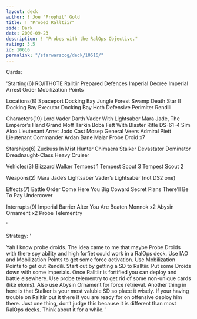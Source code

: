 ```yaml
---
layout: deck
author: ! Joe "Prophit" Gold
title: ! "Probed Ralltiir"
side: Dark
date: 2000-09-23
description: ! "Probes with the RalOps Objective."
rating: 3.5
id: 10616
permalink: "/starwarsccg/deck/10616/"
---
```

Cards: 

'Starting(6)
RO/ITHOTE
Ralltiir
Prepared Defences
Imperial Decree
Imperial Arrest Order
Mobilization Points

Locations(8)
Spaceport Docking Bay
Jungle
Forest
Swamp
Death Star II Docking Bay
Executor Docking Bay
Hoth Defensive Perimiter
Rendili

Characters(19)
Lord Vader
Darth Vader With Lightsaber
Mara Jade, The Emperor’s Hand
Grand Moff Tarkin
Boba Fett With Blaster Rifle
DS-61-4
Sim Aloo
Lieutenant Arnet
Jodo Cast
Mosep
General Veers
Admiral Piett
Lieutenant Commander Ardan
Bane Malar
Probe Droid x7

Starships(6)
Zuckuss In Mist Hunter
Chimaera
Stalker
Devastator
Dominator
Dreadnaught-Class Heavy Cruiser

Vehicles(3)
Blizzard Walker
Tempest 1
Tempest Scout 3
Tempest Scout 2

Weapons(2)
Mara Jade&#8217;s Lightsaber
Vader&#8217;s Lightsaber (not DS2 one)

Effects(7)
Battle Order
Come Here You Big Coward
Secret Plans
There&#8217;ll Be  To Pay
Undercover

Interrupts(9)
Imperial Barrier
Alter
You Are Beaten
Monnok x2
Abysin Ornament x2
Probe Telementry





'

Strategy: '

Yah I know probe droids. The idea came to me that maybe Probe Droids with there spy ability and high forfiet could work in a RalOps deck. Use IAO and Mobilization Points to get some force activation. Use Mobilization Points to get out Rendili. Start out by getting a SD to Ralltiir. Put some Droids down with some imperials. Once Ralltiir is fortified you can deploy and battle elsewhere. Use probe telementry to get rid of some non-unique cards (like eloms). Also use Abysin Ornament for force retrieval. Another thing in here is that Stalker is your most valuble SD so place it wisely. If your having trouble on Ralltiir put it there if you are ready for on offensive deploy him there. Just one thing, don’t judge this because it is different than most RalOps decks. Think about it for a while.
'
